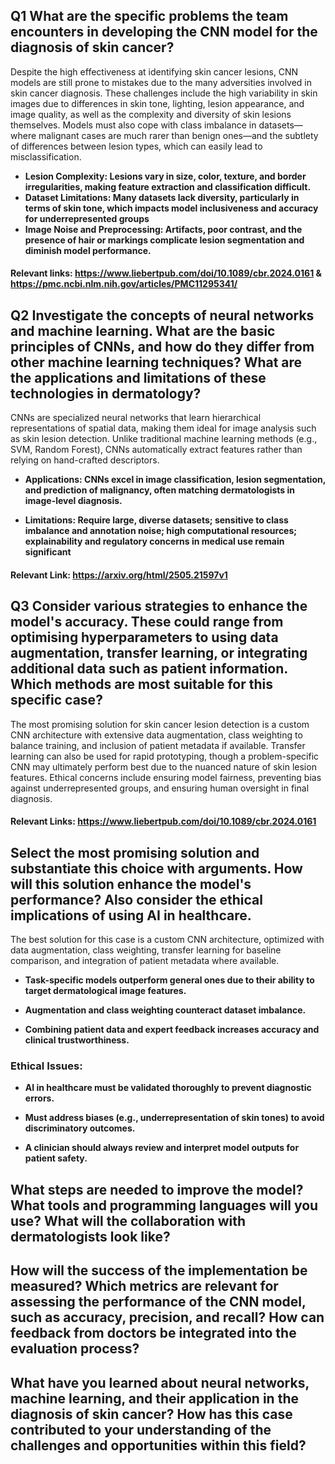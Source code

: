 ## Q1 What are the specific problems the team encounters in developing the CNN model for the diagnosis of skin cancer? 

Despite the high effectiveness at identifying skin cancer lesions, CNN models are still prone to mistakes due to the many adversities involved in skin cancer diagnosis. These  challenges include the high variability in skin images due to differences in skin tone, lighting, lesion appearance, and image quality, as well as the complexity and diversity of skin lesions themselves. Models must also cope with class imbalance in datasets—where malignant cases are much rarer than benign ones—and the subtlety of differences between lesion types, which can easily lead to misclassification.

- **Lesion Complexity: Lesions vary in size, color, texture, and border irregularities, making feature extraction and classification difficult.**
- **Dataset Limitations: Many datasets lack diversity, particularly in terms of skin tone, which impacts model inclusiveness and accuracy for underrepresented groups**
- **Image Noise and Preprocessing: Artifacts, poor contrast, and the presence of hair or markings complicate lesion segmentation and diminish model performance.**

#### Relevant links: https://www.liebertpub.com/doi/10.1089/cbr.2024.0161 & https://pmc.ncbi.nlm.nih.gov/articles/PMC11295341/


## Q2 Investigate the concepts of neural networks and machine learning. What are the basic principles of CNNs, and how do they differ from other machine learning techniques? What are the applications and limitations of these technologies in dermatology?

CNNs are specialized neural networks that learn hierarchical representations of spatial data, making them ideal for image analysis such as skin lesion detection. Unlike traditional machine learning methods (e.g., SVM, Random Forest), CNNs automatically extract features rather than relying on hand-crafted descriptors. 

- **Applications: CNNs excel in image classification, lesion segmentation, and prediction of malignancy, often matching dermatologists in image-level diagnosis.**

- **Limitations: Require large, diverse datasets; sensitive to class imbalance and annotation noise; high computational resources; explainability and regulatory concerns in medical use remain significant**

#### Relevant Link: https://arxiv.org/html/2505.21597v1

## Q3 Consider various strategies to enhance the model's accuracy. These could range from optimising hyperparameters to using data augmentation, transfer learning, or integrating additional data such as patient information. Which methods are most suitable for this specific case?

The most promising solution for skin cancer lesion detection is a custom CNN architecture with extensive data augmentation, class weighting to balance training, and inclusion of patient metadata if available. Transfer learning can also be used for rapid prototyping, though a problem-specific CNN may ultimately perform best due to the nuanced nature of skin lesion features. Ethical concerns include ensuring model fairness, preventing bias against underrepresented groups, and ensuring human oversight in final diagnosis.

#### Relevant Links: https://www.liebertpub.com/doi/10.1089/cbr.2024.0161
 
## Select the most promising solution and substantiate this choice with arguments. How will this solution enhance the model's performance? Also consider the ethical implications of using AI in healthcare.

The best solution for this case is a custom CNN architecture, optimized with data augmentation, class weighting, transfer learning for baseline comparison, and integration of patient metadata where available.

- **Task-specific models outperform general ones due to their ability to target dermatological image features.**

- **Augmentation and class weighting counteract dataset imbalance.**

- **Combining patient data and expert feedback increases accuracy and clinical trustworthiness.**

### Ethical Issues:

- **AI in healthcare must be validated thoroughly to prevent diagnostic errors.**

- **Must address biases (e.g., underrepresentation of skin tones) to avoid discriminatory outcomes.**

- **A clinician should always review and interpret model outputs for patient safety.**




## What steps are needed to improve the model? What tools and programming languages will you use? What will the collaboration with dermatologists look like?

## How will the success of the implementation be measured? Which metrics are relevant for assessing the performance of the CNN model, such as accuracy, precision, and recall? How can feedback from doctors be integrated into the evaluation process?

## What have you learned about neural networks, machine learning, and their application in the diagnosis of skin cancer? How has this case contributed to your understanding of the challenges and opportunities within this field?
